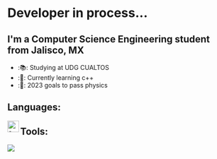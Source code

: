 # Developer in process...

## I'm a Computer Science Engineering student from Jalisco, MX

- :📚: Studying at UDG CUALTOS
- :👾: Currently learning c++
- :📔: 2023 goals to pass physics


## Languages:
<img align="left" alt="c++" width="26px" src="https://www.azulschool.net/wp-content/uploads/group-avatars/9/5db2c9c908df4-bpfull.png" />

## Tools:
![](https://code.visualstudio.com/opengraphimg/opengraph-blog.png)
